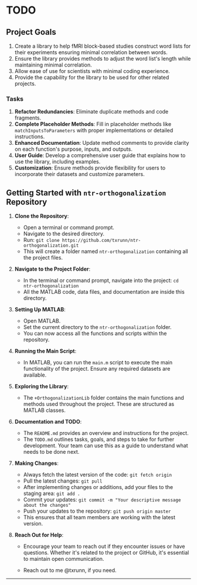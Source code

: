 # TODO

## Project Goals

1. Create a library to help fMRI block-based studies construct word lists for their experiments ensuring minimal correlation between words.
2. Ensure the library provides methods to adjust the word list's length while maintaining minimal correlation.
3. Allow ease of use for scientists with minimal coding experience.
4. Provide the capability for the library to be used for other related projects.

### Tasks

1. **Refactor Redundancies**: Eliminate duplicate methods and code fragments.
2. **Complete Placeholder Methods**: Fill in placeholder methods like `matchInputsToParameters` with proper implementations or detailed instructions.
3. **Enhanced Documentation**: Update method comments to provide clarity on each function's purpose, inputs, and outputs.
4. **User Guide**: Develop a comprehensive user guide that explains how to use the library, including examples.
5. **Customization**: Ensure methods provide flexibility for users to incorporate their datasets and customize parameters.

## Getting Started with `ntr-orthogonalization` Repository

1. **Clone the Repository**:
   - Open a terminal or command prompt.
   - Navigate to the desired directory.
   - Run: `git clone https://github.com/txrunn/ntr-orthogonalization.git`
   - This will create a folder named `ntr-orthogonalization` containing all the project files.

2. **Navigate to the Project Folder**:
   - In the terminal or command prompt, navigate into the project: `cd ntr-orthogonalization`
   - All the MATLAB code, data files, and documentation are inside this directory.

3. **Setting Up MATLAB**:
   - Open MATLAB.
   - Set the current directory to the `ntr-orthogonalization` folder.
   - You can now access all the functions and scripts within the repository.

4. **Running the Main Script**:
   - In MATLAB, you can run the `main.m` script to execute the main functionality of the project. Ensure any required datasets are available.

5. **Exploring the Library**:
   - The `+OrthogonalizationLib` folder contains the main functions and methods used throughout the project. These are structured as MATLAB classes.

6. **Documentation and TODO**:
   - The `README.md` provides an overview and instructions for the project.
   - The `TODO.md` outlines tasks, goals, and steps to take for further development. Your team can use this as a guide to understand what needs to be done next.

7. **Making Changes**:
   - Always fetch the latest version of the code: `git fetch origin`
   - Pull the latest changes: `git pull`
   - After implementing changes or additions, add your files to the staging area: `git add .`
   - Commit your updates: `git commit -m "Your descriptive message about the changes"`
   - Push your updates to the repository: `git push origin master`
   - This ensures that all team members are working with the latest version.

8. **Reach Out for Help**:
   - Encourage your team to reach out if they encounter issues or have questions. Whether it's related to the project or GitHub, it's essential to maintain open communication.

   - Reach out to me @txrunn, if you need.

---
